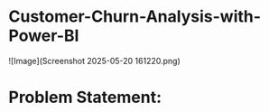 # Customer-Churn-Analysis-with-Power-BI

![Image](Screenshot 2025-05-20 161220.png)

# Problem Statement:
